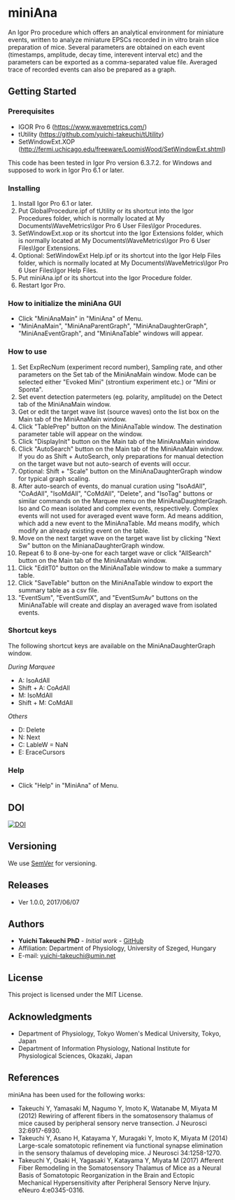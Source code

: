 # miniAna
An Igor Pro procedure which offers an analytical environment for miniature events, written to analyze miniature EPSCs recorded in in vitro brain slice preparation of mice. Several parameters are obtained on each event (timestamps, amplitude, decay time, interevent interval etc) and the parameters can be exported as a comma-separated value file. Averaged trace of recorded events can also be prepared as a graph.

## Getting Started

### Prerequisites
* IGOR Pro 6 (https://www.wavemetrics.com/)
* tUtility (https://github.com/yuichi-takeuchi/tUtility)
* SetWindowExt.XOP (http://fermi.uchicago.edu/freeware/LoomisWood/SetWindowExt.shtml)

This code has been tested in Igor Pro version 6.3.7.2. for Windows and supposed to work in Igor Pro 6.1 or later.

### Installing
1. Install Igor Pro 6.1 or later.
2. Put GlobalProcedure.ipf of tUtility or its shortcut into the Igor Procedures folder, which is normally located at My Documents\WaveMetrics\Igor Pro 6 User Files\Igor Procedures.
3. SetWindowExt.xop or its shortcut into the Igor Extensions folder, which is normally located at My Documents\WaveMetrics\Igor Pro 6 User Files\Igor Extensions.
4. Optional: SetWindowExt Help.ipf or its shortcut into the Igor Help Files folder, which is normally located at My Documents\WaveMetrics\Igor Pro 6 User Files\Igor Help Files.
5. Put miniAna.ipf or its shortcut into the Igor Procedure folder.
6. Restart Igor Pro.

### How to initialize the miniAna GUI
* Click "MiniAnaMain" in "MiniAna" of Menu.
* "MiniAnaMain", "MiniAnaParentGraph", "MiniAnaDaughterGraph", "MiniAnaEventGraph", and "MiniAnaTable" windows will appear.

### How to use
1. Set ExpRecNum (experiment record number), Sampling rate, and other parameters on the Set tab of the MiniAnaMain window. Mode can be selected either "Evoked Mini" (strontium experiment etc.) or "Mini or Sponta".
2. Set event detection patermeters (eg. polarity, amplitude) on the Detect tab of the MiniAnaMain window.
3. Get or edit the target wave list (source waves) onto the list box on the Main tab of the MiniAnaMain window.
4. Click "TablePrep" button on the MiniAnaTable window. The destination parameter table will appear on the window.
5. Click "DisplayInit" button on the Main tab of the MiniAnaMain window.
6. Click "AutoSearch" button on the Main tab of the MiniAnaMain window. If you do as Shift + AutoSearch, only preparations for manual detection on the target wave but not auto-search of events will occur.
7. Optional: Shift + "Scale" button on the MiniAnaDaughterGraph window for typical graph scaling.
8. After auto-search of events, do manual curation using "IsoAdAll", "CoAdAll", "IsoMdAll", "CoMdAll", "Delete", and "IsoTag" buttons or similar commands on the Marquee menu on the MiniAnaDaughterGraph. Iso and Co mean isolated and complex events, respectively. Complex events will not used for averaged event wave form. Ad means addition, which add a new event to the MiniAnaTable. Md means modify, which modify an already existing event on the table.
9. Move on the next target wave on the target wave list by clicking "Next Sw" button on the MinianaDaughterGraph window. 
10. Repeat 6 to 8 one-by-one for each target wave or click "AllSearch" button on the Main tab of the MiniAnaMain window.
11. Click "EditT0" button on the MiniAnaTable window to make a summary table.
12. Click "SaveTable" button on the MiniAnaTable window to export the summary table as a csv file.
13. "EventSum", "EventSumIX", and "EventSumAv" buttons on the MiniAnaTable will create and display an averaged wave from isolated events.

### Shortcut keys
The following shortcut keys are available on the MiniAnaDaughterGraph window. 

*During Marquee*
* A: IsoAdAll
* Shift + A: CoAdAll
* M: IsoMdAll
* Shift + M: CoMdAll

*Others*
* D: Delete
* N: Next
* C: LableW = NaN
* E: EraceCursors

### Help
* Click "Help" in "MiniAna" of Menu.

## DOI
[![DOI](https://zenodo.org/badge/93521372.svg)](https://zenodo.org/badge/latestdoi/93521372)

## Versioning
We use [SemVer](http://semver.org/) for versioning.

## Releases
* Ver 1.0.0, 2017/06/07

## Authors
* **Yuichi Takeuchi PhD** - *Initial work* - [GitHub](https://github.com/yuichi-takeuchi)
* Affiliation: Department of Physiology, University of Szeged, Hungary
* E-mail: yuichi-takeuchi@umin.net

## License
This project is licensed under the MIT License.

## Acknowledgments
* Department of Physiology, Tokyo Women's Medical University, Tokyo, Japan
* Department of Information Physiology, National Institute for Physiological Sciences, Okazaki, Japan

## References
miniAna has been used for the following works:
* Takeuchi Y, Yamasaki M, Nagumo Y, Imoto K, Watanabe M, Miyata M (2012) Rewiring of afferent fibers in the somatosensory thalamus of mice caused by peripheral sensory nerve transection. J Neurosci 32:6917-6930.
* Takeuchi Y, Asano H, Katayama Y, Muragaki Y, Imoto K, Miyata M (2014) Large-scale somatotopic refinement via functional synapse elimination in the sensory thalamus of developing mice. J Neurosci 34:1258-1270.
* Takeuchi Y, Osaki H, Yagasaki Y, Katayama Y, Miyata M (2017) Afferent Fiber Remodeling in the Somatosensory Thalamus of Mice as a Neural Basis of Somatotopic Reorganization in the Brain and Ectopic Mechanical Hypersensitivity after Peripheral Sensory Nerve Injury. eNeuro 4:e0345-0316.
